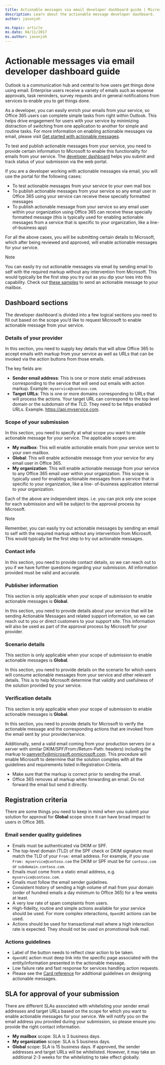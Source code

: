 ```yaml
---
title: Actionable messages via email developer dashboard guide | Microsoft Docs
description: Learn about the actionable message developer dashboard.
author: jasonjoh

ms.topic: article
ms.date: 04/11/2017
ms.author: jasonjoh
---
```


# Actionable messages via email developer dashboard guide

Outlook is a communication hub and central to how users get things done using email. Enterprise users receive a variety of emails such as expense approvals, task reminders, survey requests and in general notifications from services to enable you to get things done. 

As a developer, you can easily enrich your emails from your service, so Office 365 users can complete simple tasks from right within Outlook. This helps drive engagement for users with your service by minimizing distraction of switching from one application to another for simple and routine tasks. For more information on enabling actionable messages via email, please visit [Get started with actionable messages](get-started.md).

To test and publish actionable messages from your service, you need to provide certain information to Microsoft to enable this functionality for emails from your service. The [developer dashboard](https://outlook.office.com/connectors/oam/publish) helps you submit and track status of your submission via the web portal.

If you are a developer working with actionable messages via email, you will use the portal for the following cases:

- To test actionable messages from your service to your own mail box
- To publish actionable messages from your service so any email user in Office 365 using your service can receive these specially formatted messages
- To publish actionable message from your service so any email user within your organization using Office 365 can receive these specially formatted message (this is typically used for enabling actionable messages from a service that is specific to your organization, like a line-of-business app)

For all the above cases, you will be submitting certain details to Microsoft, which after being reviewed and approved, will enable actionable messages for your service.

> [!NOTE]
> You can easily try out actionable messages via email by sending email to self with the required markup without any intervention from Microsoft. This would typically be the first step you try out as you dip your toes into this capability.
> Check out [these samples](actionable-messages-via-email.md#sending-the-message) to send an actionable message to your mailbox.

## Dashboard sections

The developer dashboard is divided into a few logical sections you need to fill out based on the scope you’d like to request Microsoft to enable actionable message from your service.

### Details of your provider

In this section, you need to supply key details that will allow Office 365 to accept emails with markup from your service as well as URLs that can be invoked via the action buttons from those emails.

The key fields are:

- **Sender email address**: This is one or more static email addresses corresponding to the service that will send out emails with action markup. Example: `myservice@contoso.com`.
- **Target URLs**: This is one or more domains corresponding to URLs that will process the actions. Your target URL can correspond to the top level domain or the subdomain of the TLD. They need to be https enabled URLs. Example. https://api.myservice.com.

### Scope of your submission

In this section, you need to specify at what scope you want to enable actionable message for your service. The applicable scopes are:

- **My mailbox**: This will enable actionable emails from your service sent to your own mailbox.
- **Global**: This will enable actionable message from your service for any email user in Office 365.
- **My organization**: This will enable actionable message from your service to any Office 365 email user within your organization. This scope is typically used for enabling actionable messages from a service that is specific to your organization, like a line- of-business application internal to your organization.

Each of the above are independent steps. i.e. you can pick only one scope for each submission and will be subject to the approval process by Microsoft.

> [!NOTE]
> Remember, you can easily try out actionable messages by sending an email to self with the required markup without any intervention from Microsoft. This would typically be the first step to try out actionable messages.

### Contact info

In this section, you need to provide contact details, so we can reach out to you if we have further questions regarding your submission. All information provided must be valid and accurate.

### Publisher information

This section is only applicable when your scope of submission to enable actionable messages is **Global**.

In this section, you need to provide details about your service that will be sending Actionable Messages and related support information, so we can reach out to you or direct customers to your support site. This information will also be used as part of the approval process by Microsoft for your provider.

### Scenario details

This section is only applicable when your scope of submission to enable actionable messages is **Global**.

In this section, you need to provide details on the scenario for which users will consume actionable messages from your service and other relevant details. This is to help Microsoft determine that validity and usefulness of the solution provided by your service.

### Verification details

This section is only applicable when your scope of submission to enable actionable messages is **Global**.

In this section, you need to provide details for Microsoft to verify the actionable message and the corresponding actions that are invoked from the email sent by your provider/service.

Additionally, send a valid email coming from your production servers (or a server with similar DKIM/SPF/From:/Return-Path: headers) including the markup to oamverify@microsoft.onmicrosoft.com. This procedure will enable Microsoft to determine that the solution complies with all the guidelines and requirements listed in Registration Criteria.

- Make sure that the markup is correct prior to sending the email.
- Office 365 removes all markup when forwarding an email. Do not forward the email but send it directly.

## Registration criteria

There are some things you need to keep in mind when you submit your solution for approval for **Global** scope since it can have broad impact to users in Office 365.

### Email sender quality guidelines

- Emails must be authenticated via DKIM or SPF.
- The top-level domain (TLD) of the SPF check or DKIM signature must match the TLD of your `From:` email address. For example, if you use `From: myservice@contoso.com` the DKIM or SPF must be for `contoso.com` or `subdomain.contoso.com`. 
- Emails must come from a static email address, e.g. `myservice@contoso.com`.
- Emails must follow the email sender guidelines.
- Consistent history of sending a high volume of mail from your domain (order of hundred emails a day minimum to Office 365) for a few weeks at least.
- A very low rate of spam complaints from users.
- High-fidelity, routine and simple actions available for your service should be used. For more complex interactions, `OpenURI` actions can be used.
- Actions should be used for transactional mail where a high interaction rate is expected. They should not be used on promotional bulk mail.

### Actions guidelines

- Label of the button needs to reflect clear action to be taken.
- `OpenURI` action must deep link into the specific page associated with the entity/information presented in the actionable message.
- Low failure rate and fast response for services handling action requests.
- Please see the [Card reference](card-reference.md) for additional guidelines on designing actionable messages.

## SLA for approval of your submission

There are different SLAs associated with whitelisting your sender email addresses and target URLs based on the scope for which you want to enable actionable messages for your service. We will notify you on the email address you provided during your submission, so please ensure you provide the right contact information.

- **My mailbox** scope: SLA is 3 business days.
- **My organization** scope: SLA is 5 business days.
- **Global** scope: SLA is 15 business days. If approved, the sender addresses and target URLs will be whitelisted. However, it may take an additional 2-3 weeks for the whitelisting to take effect globally.